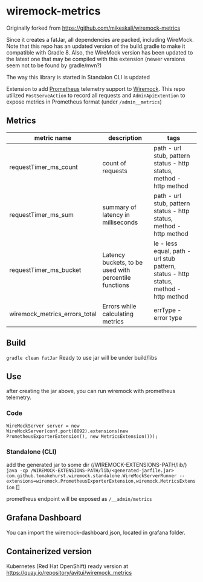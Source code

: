 # wiremock-metrics

Originally forked from https://github.com/mikeskali/wiremock-metrics

Since it creates a fatJar, all dependencies are packed, including WireMock. Note that this repo has an updated version of the build.gradle to make it compatible with Gradle 8. Also, the WireMock version has been updated to the latest one that may be compiled with this extension (newer versions seem not to be found by gradle/mvn?)

The way this library is started in Standalon CLI is updated

Extension to add [Prometheus](https://prometheus.io/) telemetry support to [Wiremock](https://github.com/tomakehurst/wiremock).
This repo utilized `PostServeAction` to record all requests and `AdminApiExtention` to expose metrics in Prometheus format (under `/admin__metrics`)

## Metrics
| metric name            | description                                           | tags                                                                                                      |
|------------------------|-------------------------------------------------------|-----------------------------------------------------------------------------------------------------------|
| requestTimer_ms_count  | count of requests                                     | path - url stub, pattern status - http status, method - http method                                       |
| requestTimer_ms_sum    | summary of latency in milliseconds                    | path - url stub, pattern status - http status, method - http method                                       |
| requestTimer_ms_bucket | Latency buckets, to be used with percentile functions | le - less equal, path - url stub pattern, status - http status, method - http method |
| wiremock_metrics_errors_total| Errors while calculating metrics                      | errType - error type | 
## Build
`gradle clean fatJar`
Ready to use jar will be under build/libs

## Use
after creating the jar above, you can run wiremock with prometheus telemetry.

### Code
`WireMockServer server = new WireMockServer(conf.port(8092).extensions(new PrometheusExporterExtension(), new MetricsExtension()));`

### Standalone (CLI)
add the generated jar to some dir (/WIREMOCK-EXTENSIONS-PATH/lib/)
`java -cp /WIREMOCK-EXTENSIONS-PATH/lib/<generated-jarfile.jar> com.github.tomakehurst.wiremock.standalone.WireMockServerRunner --extensions=wiremock.PrometheusExporterExtension,wiremock.MetricsExtension` [<other-options>]

prometheus endpoint will be exposed as `/__admin/metrics`

## Grafana Dashboard
You can import the wiremock-dashboard.json, located in grafana folder. 

## Containerized version
Kubernetes (Red Hat OpenShift) ready version at https://quay.io/repository/avitui/wiremock_metrics
